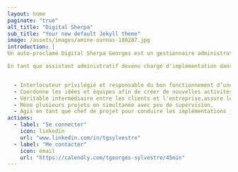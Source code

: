 ```yaml
---
layout: home
paginate: "true"
alt_title: "Digital Sherpa"
sub_title: "Your new default Jekyll theme"
image: /assets/images/amine-ounnas-180287.jpg
introduction: |
Un auto-proclamé Digital Sherpa Georges est un gestionnaire administratif qui a passé les 10 dernières années à assister la planification, la conception et la mise en œuvre opérationnelle de projets, il est  passionné par le travail qu’il fait en accompagnant les entreprises dans leur préparation organisationnelle et l'intégration du processus de développement digital.

En tant que assistant administratif devenu chargé d'implémentation dans l’industrie numérique, Georges a développé une perspective unique en ce qui concerne la croissance digitale. Influencé par des experts tels que Eric Ries et Kent Beck, il aspire à aider les entreprises à exploiter toutes les opportunités offertes par le numérique .


  - Interlocuteur privilégié et responsable du bon fonctionnement d’une unité,
  - Coordonne les idées et équipes afin de créer de nouvelles activités au sein d'une entreprise
  - Véritable intermédiaire entre les clients et l'entreprise,assure le suivi des clients et de leur dossier.
  - Mène plusieurs projets en simultanée avec peu de supervision, 
  - Agis en tant que chef de projet pour conduire les implémentations jusqu'à leur terme
actions:
  - label: "Se connecter"
    icon: linkedin
    url: "www.linkedin.com/in/tgsylvestre"
  - label: "Me contacter"
    icon: email
    url: "https://calendly.com/tgeorges-sylvestre/45min"
---
```

